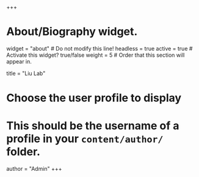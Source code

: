 +++
# About/Biography widget.
widget = "about"  # Do not modify this line!
headless = true
active = true  # Activate this widget? true/false
weight = 5  # Order that this section will appear in.

title = "Liu Lab"

# Choose the user profile to display
# This should be the username of a profile in your `content/author/` folder.
author = "Admin"
+++
